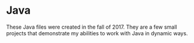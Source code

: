 # Java

These Java files were created in the fall of 2017. 
They are a few small projects that demonstrate my 
abilities to work with Java in dynamic ways. 
